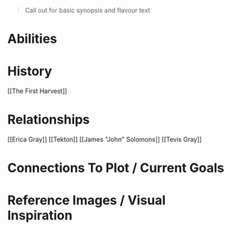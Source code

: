 > Call out for basic synopsis and flavour text

# Abilities

# History
[[The First Harvest]]
# Relationships
[[Erica Gray]]
[[Tekton]]
[[James "John" Solomons]]
[[Tevis Gray]]
# Connections To Plot / Current Goals

# Reference Images / Visual Inspiration